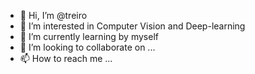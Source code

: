 - 👋 Hi, I’m @treiro
- 👀 I’m interested in Computer Vision and Deep-learning
- 🌱 I’m currently learning by myself
- 💞️ I’m looking to collaborate on ...
- 📫 How to reach me ...

<!---
treiro/treiro is a ✨ special ✨ repository because its `README.md` (this file) appears on your GitHub profile.
You can click the Preview link to take a look at your changes.
--->
